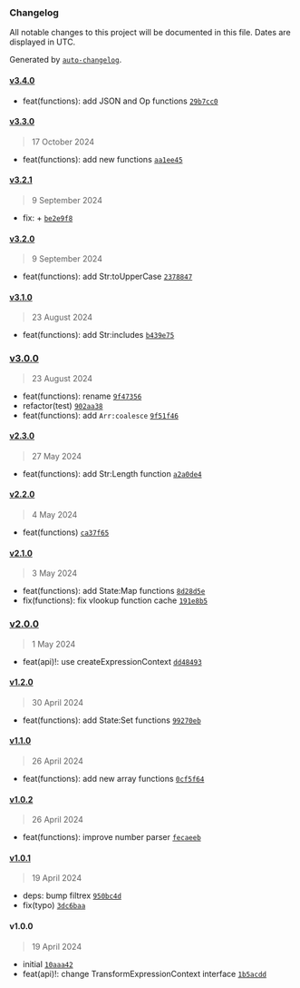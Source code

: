 ### Changelog

All notable changes to this project will be documented in this file. Dates are displayed in UTC.

Generated by [`auto-changelog`](https://github.com/CookPete/auto-changelog).

#### [v3.4.0](https://github.com/wmakeev/simplex-context/compare/v3.3.0...v3.4.0)

- feat(functions): add JSON and Op functions [`29b7cc0`](https://github.com/wmakeev/simplex-context/commit/29b7cc03c51e19a306d07efb3eec7c57e1ccd245)

#### [v3.3.0](https://github.com/wmakeev/simplex-context/compare/v3.2.1...v3.3.0)

> 17 October 2024

- feat(functions): add new functions [`aa1ee45`](https://github.com/wmakeev/simplex-context/commit/aa1ee45b2e3d9662fb606f3eb0716c24ee441b15)

#### [v3.2.1](https://github.com/wmakeev/simplex-context/compare/v3.2.0...v3.2.1)

> 9 September 2024

- fix: + [`be2e9f8`](https://github.com/wmakeev/simplex-context/commit/be2e9f8708ee882a1998025aaf54b007e4e581d6)

#### [v3.2.0](https://github.com/wmakeev/simplex-context/compare/v3.1.0...v3.2.0)

> 9 September 2024

- feat(functions): add Str:toUpperCase [`2378847`](https://github.com/wmakeev/simplex-context/commit/23788478233e9c62eeddf9cc80c28d28f1ed39bd)

#### [v3.1.0](https://github.com/wmakeev/simplex-context/compare/v3.0.0...v3.1.0)

> 23 August 2024

- feat(functions): add Str:includes [`b439e75`](https://github.com/wmakeev/simplex-context/commit/b439e75cd114560afe0c17cd213f8b721a0481fa)

### [v3.0.0](https://github.com/wmakeev/simplex-context/compare/v2.3.0...v3.0.0)

> 23 August 2024

- feat(functions): rename [`9f47356`](https://github.com/wmakeev/simplex-context/commit/9f473561ac839f291fcff7db1426190c02118c7a)
- refactor(test) [`902aa38`](https://github.com/wmakeev/simplex-context/commit/902aa382b54b77168d89af247a06ab8610855948)
- feat(functions): add `Arr:coalesce` [`9f51f46`](https://github.com/wmakeev/simplex-context/commit/9f51f4635f5d3a1aab843b777a2feb2b60b6e989)

#### [v2.3.0](https://github.com/wmakeev/simplex-context/compare/v2.2.0...v2.3.0)

> 27 May 2024

- feat(functions): add Str:Length function [`a2a0de4`](https://github.com/wmakeev/simplex-context/commit/a2a0de4e9c34901db3e3f7396c7c0ccc5c329efd)

#### [v2.2.0](https://github.com/wmakeev/simplex-context/compare/v2.1.0...v2.2.0)

> 4 May 2024

- feat(functions) [`ca37f65`](https://github.com/wmakeev/simplex-context/commit/ca37f6511f0eb3896a8ee43a151a597a33783f8c)

#### [v2.1.0](https://github.com/wmakeev/simplex-context/compare/v2.0.0...v2.1.0)

> 3 May 2024

- feat(functions): add State:Map functions [`8d28d5e`](https://github.com/wmakeev/simplex-context/commit/8d28d5ed8b10c7a9747829e4d2a2349e3a5417d0)
- fix(functions): fix vlookup function cache [`191e8b5`](https://github.com/wmakeev/simplex-context/commit/191e8b58b7d2d297bb453f42864cea40f7551ad1)

### [v2.0.0](https://github.com/wmakeev/simplex-context/compare/v1.2.0...v2.0.0)

> 1 May 2024

- feat(api)!: use createExpressionContext [`dd48493`](https://github.com/wmakeev/simplex-context/commit/dd4849326b2a3886e2017a221564130bb61b8c4f)

#### [v1.2.0](https://github.com/wmakeev/simplex-context/compare/v1.1.0...v1.2.0)

> 30 April 2024

- feat(functions): add State:Set functions [`99270eb`](https://github.com/wmakeev/simplex-context/commit/99270ebc28911fccbc5a9fa4fda5932467b29529)

#### [v1.1.0](https://github.com/wmakeev/simplex-context/compare/v1.0.2...v1.1.0)

> 26 April 2024

- feat(functions): add new array functions [`0cf5f64`](https://github.com/wmakeev/simplex-context/commit/0cf5f64bd3827b70215cfc644065555cbbb38bd6)

#### [v1.0.2](https://github.com/wmakeev/simplex-context/compare/v1.0.1...v1.0.2)

> 26 April 2024

- feat(functions): improve number parser [`fecaeeb`](https://github.com/wmakeev/simplex-context/commit/fecaeebb9b6bbe0d83dc8c050044a6f73eaa4788)

#### [v1.0.1](https://github.com/wmakeev/simplex-context/compare/v1.0.0...v1.0.1)

> 19 April 2024

- deps: bump filtrex [`950bc4d`](https://github.com/wmakeev/simplex-context/commit/950bc4d23b7b533603b17e125873b15ac6693d30)
- fix(typo) [`3dc6baa`](https://github.com/wmakeev/simplex-context/commit/3dc6baa02b50f1215fdc3f3e0ee9923e61d60388)

#### v1.0.0

> 19 April 2024

- initial [`10aaa42`](https://github.com/wmakeev/simplex-context/commit/10aaa428bc98cfbee2bfcb15c307bf929fa9b345)
- feat(api)!: change TransformExpressionContext interface [`1b5acdd`](https://github.com/wmakeev/simplex-context/commit/1b5acdd3412db4a28f88c678dccb431c508ae415)
